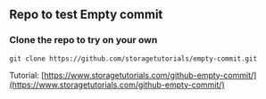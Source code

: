 ## Repo to test Empty commit

### Clone the repo to try on your own

```
git clone https://github.com/storagetutorials/empty-commit.git
```

Tutorial: [https://www.storagetutorials.com/github-empty-commit/](https://www.storagetutorials.com/github-empty-commit/)
